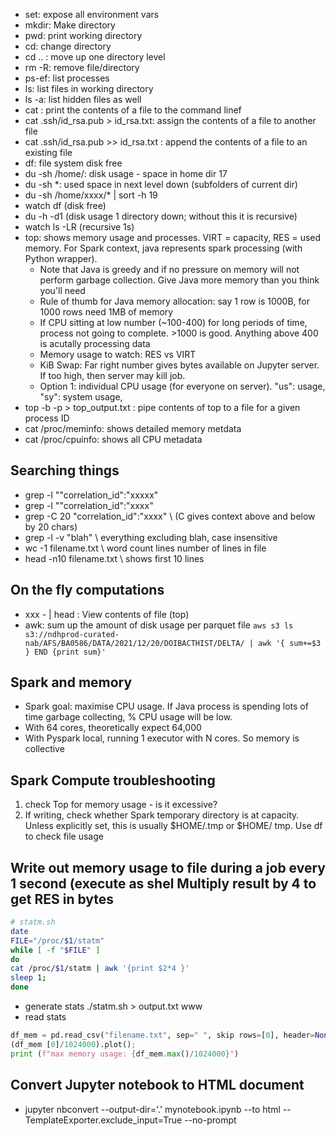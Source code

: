 * set: expose all environment vars
* mkdir: Make directory
* pwd: print working directory
* cd: change directory
* cd .. : move up one directory level
* rm -R: remove file/directory
* ps-ef: list processes
* ls: list files in working directory
* ls -a: list hidden files as well
* cat <filename>: print the contents of a file to the command linef
* cat .ssh/id_rsa.pub > id_rsa.txt: assign the contents of a file to another file
* cat .ssh/id_rsa.pub >> id_rsa.txt : append the contents of a file to an existing file
* df: file system disk free
* du -sh /home/: disk usage - space in home dir 17 
* du -sh *: used space in next level down (subfolders of current dir)
* du -sh /home/xxxx/* | sort -h 19 
* watch df (disk free)
* du -h -d1 (disk usage 1 directory down; without this it is recursive) 
* watch ls -LR (recursive 1s)
* top: shows memory usage and processes. VIRT = capacity, RES = used memory. For Spark context, java represents spark processing (with Python wrapper).
    * Note that Java is greedy and if no pressure on memory will not perform garbage collection. Give Java more memory than you think you'll need
    * Rule of thumb for Java memory allocation: say 1 row is 1000B, for 1000 rows need 1MB of memory
    * If CPU sitting at low number (~100-400) for long periods of time, process not going to complete. >1000 is good. Anything above 400 is acutally processing data
    * Memory usage to watch: RES vs VIRT
    * KiB Swap: Far right number gives bytes available on Jupyter server. If too high, then server may kill job.
    * Option 1: individual CPU usage (for everyone on server). "us": usage, "sy": system usage,
* top -b -p <pid> > top_output.txt : pipe contents of top to a file for a given process ID
* cat /proc/meminfo: shows detailed memory metdata
* cat /proc/cpuinfo: shows all CPU metadata

## Searching things
* grep -l ""correlation_id":"xxxxx" 
* grep -l ""correlation_id":"xxxx" 
* grep -C 20 "correlation_id":"xxxx" \\ (C gives context above and below by 20 chars)
* grep -l -v "blah" \\ everything excluding blah, case insensitive
* wc -1 filename.txt \\ word count lines number of lines in file 
* head -n10 filename.txt \\ shows first 10 lines

## On the fly computations
* xxx - | head : View contents of file (top)
* awk: sum up the amount of disk usage per parquet file
    `aws s3 ls s3://ndhprod-curated-nab/AFS/BA0586/DATA/2021/12/20/DOIBACTHIST/DELTA/ | awk '{ sum+=$3 } END {print sum}'`

## Spark and memory
* Spark goal: maximise CPU usage. If Java process is spending lots of time garbage collecting, % CPU usage will be low.
* With 64 cores, theoretically expect 64,000 
* With Pyspark local, running 1 executor with N cores. So memory is collective

## Spark Compute troubleshooting
1. check Top for memory usage - is it excessive?
2. If writing, check whether Spark temporary directory is at capacity. Unless explicitly set, this is usually $HOME/.tmp or $HOME/ tmp. Use df to check file usage

## Write out memory usage to file during a job every 1 second (execute as shel Multiply result by 4 to get RES in bytes
``` bash
# statm.sh
date
FILE="/proc/$1/statm"
while [ -f "$FILE" ]
do
cat /proc/$1/statm | awk '{print $2*4 }'
sleep 1;
done
```
* generate stats
./statm.sh <pid> > output.txt www
* read stats
```python
df_mem = pd.read_csv("filename.txt", sep=" ", skip rows=[0], header=None)
(df_mem [0]/1024000).plot();
print (f"max memory usage: {df_mem.max()/1024000}")
```

## Convert Jupyter notebook to HTML document
* jupyter nbconvert --output-dir='.' mynotebook.ipynb --to html --TemplateExporter.exclude_input=True --no-prompt